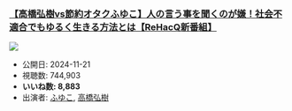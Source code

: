### [【高橋弘樹vs節約オタクふゆこ】人の言う事を聞くのが嫌！社会不適合でもゆるく生きる方法とは【ReHacQ新番組】](https://www.youtube.com/watch?v=10aFKGT23y0)
[![](https://img.youtube.com/vi/10aFKGT23y0/hqdefault.jpg)](https://www.youtube.com/watch?v=10aFKGT23y0)
-   公開日: 2024-11-21
-   視聴数: 744,903
-   **いいね数: 8,883**
-   出演者: [ふゆこ](/rehacq_fan/people/ふゆこ "wikilink"), [高橋弘樹](/rehacq_fan/people/高橋弘樹 "wikilink")
